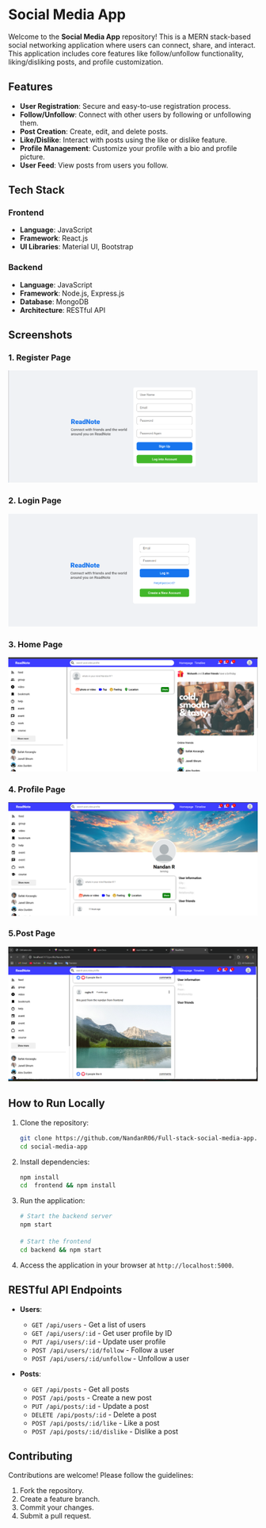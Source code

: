 # Social Media App

Welcome to the **Social Media App** repository! This is a MERN stack-based social networking application where users can connect, share, and interact. This application includes core features like follow/unfollow functionality, liking/disliking posts, and profile customization.

## Features

- **User Registration**: Secure and easy-to-use registration process.
- **Follow/Unfollow**: Connect with other users by following or unfollowing them.
- **Post Creation**: Create, edit, and delete posts.
- **Like/Dislike**: Interact with posts using the like or dislike feature.
- **Profile Management**: Customize your profile with a bio and profile picture.
- **User Feed**: View posts from users you follow.

## Tech Stack

### Frontend
- **Language**: JavaScript
- **Framework**: React.js
- **UI Libraries**: Material UI, Bootstrap

### Backend
- **Language**: JavaScript
- **Framework**: Node.js, Express.js
- **Database**: MongoDB
- **Architecture**: RESTful API

## Screenshots

### 1. Register Page
![Home Page](./Frontend/src/assets/register.png)

### 2. Login Page
![User Profile](./Frontend/src/assets/login.png)

### 3. Home Page
![Follow Feature](./Frontend/src/assets/home.png)

### 4. Profile Page
![Like Feature](./Frontend/src/assets/profile.png)

### 5.Post Page
![Like Feature](./Frontend/src/assets/post.png)


## How to Run Locally

1. Clone the repository:
   ```bash
   git clone https://github.com/NandanR06/Full-stack-social-media-app.git
   cd social-media-app
   ```

2. Install dependencies:
   ```bash
   npm install
   cd  frontend && npm install
   ```

3. Run the application:
   ```bash
   # Start the backend server
   npm start

   # Start the frontend
   cd backend && npm start
   ```

4. Access the application in your browser at `http://localhost:5000`.

## RESTful API Endpoints

- **Users**:
  - `GET /api/users` - Get a list of users
  - `GET /api/users/:id` - Get user profile by ID
  - `PUT /api/users/:id` - Update user profile
  - `POST /api/users/:id/follow` - Follow a user
  - `POST /api/users/:id/unfollow` - Unfollow a user

- **Posts**:
  - `GET /api/posts` - Get all posts
  - `POST /api/posts` - Create a new post
  - `PUT /api/posts/:id` - Update a post
  - `DELETE /api/posts/:id` - Delete a post
  - `POST /api/posts/:id/like` - Like a post
  - `POST /api/posts/:id/dislike` - Dislike a post

## Contributing

Contributions are welcome! Please follow the guidelines:

1. Fork the repository.
2. Create a feature branch.
3. Commit your changes.
4. Submit a pull request.



